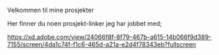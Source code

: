 Velkommen til mine prosjekter

Her finner du noen prosjekt-linker jeg har jobbet med;

https://xd.adobe.com/view/24066f8f-8f79-467b-a615-14b066f9d389-7155/screen/4da1c74f-f1c6-465d-a21a-e2d4f78343eb?fullscreen
